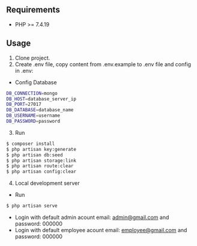## Requirements

- PHP >= 7.4.19

## Usage

1. Clone project.
2. Create .env file, copy content from .env.example to .env file and config in .env:

- Config Database

``` bash
DB_CONNECTION=mongo
DB_HOST=database_server_ip
DB_PORT=27017
DB_DATABASE=database_name
DB_USERNAME=username
DB_PASSWORD=password
```

3. Run

``` bash
$ composer install
$ php artisan key:generate
$ php artisan db:seed
$ php artisan storage:link
$ php artisan route:clear
$ php artisan config:clear
```

4. Local development server

- Run

``` bash
$ php artisan serve
```

- Login with default admin acount email: admin@gmail.com and password: 000000
- Login with default employee acount email: employee@gmail.com and password: 000000
